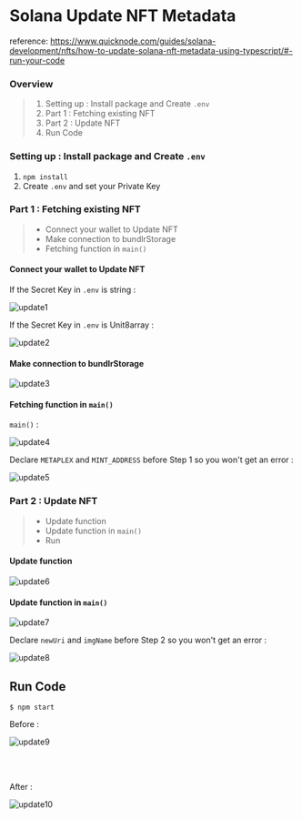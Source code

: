 # Solana Update NFT Metadata
reference: https://www.quicknode.com/guides/solana-development/nfts/how-to-update-solana-nft-metadata-using-typescript/#-run-your-code

### Overview
> 1. Setting up : Install package and Create `.env`
> 2. Part 1 : Fetching existing NFT
> 3. Part 2 : Update NFT
> 4. Run Code


### Setting up : Install package and Create `.env`
1. `npm install` 
2. Create `.env` and set your Private Key

### Part 1 : Fetching existing NFT
> * Connect your wallet to Update NFT
> * Make connection to bundlrStorage
> * Fetching function in `main()`

#### Connect your wallet to Update NFT

If the Secret Key in `.env` is string : 

![update1](https://github.com/yvonnehouuu/solana-update-metadata/assets/151607390/7a3566f6-b418-4de9-b9f7-f32d361a12f3)


If the Secret Key in `.env` is Unit8array : 

![update2](https://github.com/yvonnehouuu/solana-update-metadata/assets/151607390/a91537aa-fe6f-490c-bb1f-52089f044ce3)


#### Make connection to bundlrStorage
![update3](https://github.com/yvonnehouuu/solana-update-metadata/assets/151607390/e8622a46-2c79-4c43-9cca-12d6d6ac3b51)


#### Fetching function in `main()`
`main()` :

![update4](https://github.com/yvonnehouuu/solana-update-metadata/assets/151607390/7948e7ae-a786-468d-95c4-6589c966c4fb)


Declare `METAPLEX` and `MINT_ADDRESS` before Step 1 so you won't get an error : 

![update5](https://github.com/yvonnehouuu/solana-update-metadata/assets/151607390/8162f3ee-afd5-4c2f-86da-fa8c85ff0653)



### Part 2 : Update NFT
> * Update function
> * Update function in `main()`
> * Run

#### Update function
![update6](https://github.com/yvonnehouuu/solana-update-metadata/assets/151607390/cc567700-13dc-400d-8605-e09c7b23745b)


#### Update function in `main()`
![update7](https://github.com/yvonnehouuu/solana-update-metadata/assets/151607390/ae5b3f31-b50e-4dd6-8fd1-f6eff4f7ff8b)


Declare `newUri` and `imgName` before Step 2 so you won't get an error :

![update8](https://github.com/yvonnehouuu/solana-update-metadata/assets/151607390/75cc79b6-6334-45c6-bbea-b5481860e285)


## Run Code
```
$ npm start
```
Before : 

![update9](https://github.com/yvonnehouuu/solana-update-metadata/assets/151607390/612c3e16-b690-4273-a358-970760fc13ef)


</br></br>

After : 

![update10](https://github.com/yvonnehouuu/solana-update-metadata/assets/151607390/8fdaa2aa-4b6c-4bfd-ac47-a2c358771773)

